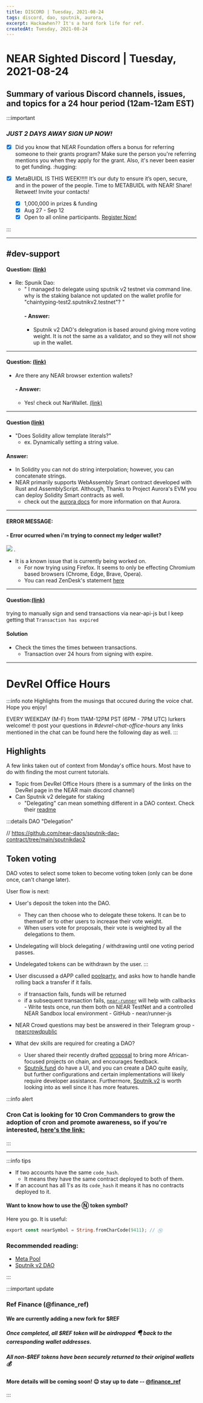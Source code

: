 ```yaml
---
title: DISCORD | Tuesday, 2021-08-24
tags: discord, dao, sputnik, aurora,
excerpt: Hackawhen?? It's a hard fork life for ref.
createdAt: Tuesday, 2021-08-24
---
```

 
# NEAR Sighted Discord | Tuesday, 2021-08-24


## Summary of various Discord channels, issues, and topics for a 24 hour period (12am-12am EST)
:::important
###   *JUST 2 DAYS AWAY SIGN UP NOW!*

- [x]  Did you know that NEAR Foundation offers a bonus for referring someone to their grants program? Make sure the person you're referring mentions you when they apply for the grant. Also, it's never been easier to get funding. :hugging: 

- [x] MetaBUIDL IS THIS WEEK!!!!! It’s our duty to ensure it’s open, secure, and in the power of the people. Time to METABUIDL with NEAR! Share! Retweet! Invite your contacts!

    - [x] 1,000,000 in prizes & funding
    - [x] Aug 27 - Sep 12
    - [x] Open to all online participants. [Register Now!](https://metabuidl.splashthat.com/)

:::

***
## \#dev-support

#### Question: [(link)]([link://here](https://discord.com/channels/490367152054992913/542945453533036544/879698868516827176))
- Re: Spunik Dao:
    - " I managed to delegate using sputnik v2 testnet via command line. why is the staking balance not updated on the wallet profile for "chaintyping-test2.sputnikv2.testnet"? "
        #### - Answer: 
        - Sputnik v2 DAO's delegration is based around giving more voting weight. It is not the same as a validator, and so they will not show up in the wallet.


***
#### Question: [(link)](https://discord.com/channels/490367152054992913/542945453533036544/878200667003555870)
- Are there any NEAR browser extention wallets?
    #### - Answer:
    - Yes! check out NarWallet. [(link)](https://www.narwallets.com/help/connect-to-web-app/)

***
#### Question [(link)](https://discord.com/channels/490367152054992913/542945453533036544/879788928301957180)
- "Does Solidity allow template literals?"
    - ex. Dynamically setting a string value.
#### Answer: 
- In Solidity you can not do string interpolation; however, you can concatenate strings. 
- NEAR primarily supports WebAssembly Smart contract developed with Rust and AssemblyScript. Although, Thanks to Project Aurora's EVM you can deploy Solidity Smart contracts as well.  
    - check out the [aurora docs](https://doc.aurora.dev) for more information on that Aurora.    
***
#### ERROR MESSAGE:
#### -  Error ocurred when i'm trying to connect my ledger wallet?
![](https://i.imgur.com/ENaIwx2.jpg)
.
- It is a known issue that is currently being worked on.  
    -  For now trying using Firefox. It seems to only be effecting Chromium based browsers (Chrome, Edge, Brave, Opera). 
    -  You can read ZenDesk's statement [here](https://nearhelp.zendesk.com/hc/en-us/articles/4402452780951-U2F-Device-Ineligible-error-with-Ledger-Nano)

***

#### Question:[(link)](https://discord.com/channels/490367152054992913/542945453533036544/879900761016922202) 

 trying to manually sign and send transactions via near-api-js but I keep getting that `Transaction has expired`


#### Solution
- Check the times the times between transactions. 
    - Transaction over 24 hours from signing with expire.

***


# DevRel Office Hours

:::info note
Highlights from the musings that occured during the voice chat. Hope you enjoy!

EVERY WEEKDAY (M-F) from 11AM-12PM PST (6PM - 7PM UTC)
lurkers welcome! :nerd_face:
post your questions in _#devrel-chat-office-hours_
any links mentioned in the chat can be found here the following day as well.
:::

## Highlights

A few links taken out of context from Monday's office hours. Most have to do with finding the most current tutorials. 

- Topic from DevRel Office Hours (there is a summary of the links on the DevRel page in the NEAR main discord channel)
- Can Sputnik v2 delegate for staking
    - "Delegating" can mean something different in a DAO context. Check their [readme](https://github.com/near-daos/sputnik-dao-contract/tree/feat/enchance-contract-v2-readme)
  
:::details DAO "Delegation"


// https://github.com/near-daos/sputnik-dao-contract/tree/main/sputnikdao2
## Token voting
DAO votes to select some token to become voting token (only can be done once, can't change later).

User flow is next:

-  User's deposit the token into the DAO.
    - They can then choose who to delegate these tokens. It can be to themself or to other users to increase their vote weight.
    - When users vote for proposals, their vote is weighted by all the delegations to them.
- Undelegating will block delegating / withdrawing until one voting period passes.
- Undelegated tokens can be withdrawn by the user.
:::

- User discussed a dAPP called [poolparty](http://poolparty.ar/), and asks how to handle handle rolling back a transfer if it fails.
    - if transaction fails, funds will be returned
    - if a subsequent transaction fails, [`near-runner`](https://github.com/near/runner-js) will help with callbacks
            - Write tests once, run them both on NEAR TestNet and a controlled NEAR Sandbox local environment - GitHub - near/runner-js 
- NEAR Crowd questions may best be answered in their Telegram group - [nearcrowdpublic](https://t.me/nearcrowdpublic) 

-  What dev skills are required for creating a DAO?
    - User shared their recently drafted [proposal](https://docs.google.com/document/d/1Wap33besLo08nPeJ5qiq1ppfQiLTOKHGPl5fAnH9cyg/edit) to bring more African-focused projects on chain, and encourages feedback.  
    -   [Sputnik.fund]( https://www.sputnik.fund/) do have a UI, and you can create a DAO quite easily, but further configurations and certain implementations will likely require developer assistance. Furthermore, [Sputnik.v2](https://v2.sputnik.fund/) is worth looking into as well since it has more features.
       


:::info alert
### Cron Cat is looking for 10 Cron Commanders to grow the adoption of cron and promote awareness, so if you're interested, [here's the link:](https://t.co/aWCN0oktC0) 
:::
***

:::info tips

<!-- ### Tips:  -->

- If two accounts have the same `code_hash`. 
    - It means they have the same contract deployed to both of them. 
- If an account has all 1's as its `code_hash` it means it has no contracts deployed to it.

#### Want to know how to use the Ⓝ token symbol? 
Here you go. It is useful:

```rust 
export const nearSymbol = String.fromCharCode(9411); // Ⓝ
``` 

### Recommended reading:

- [Meta Pool](https://narwallets.github.io/meta-pool)     
- [Sputnik v2 DAO ](https://github.com/alpha-fi/cheddar/tree/sputnikdao2)

:::

:::important update
### Ref Finance (@finance_ref)
#### We are currently adding a new fork for $REF

##### Once completed, all $REF token will be airdropped :parachute: back to the corresponding wallet addresses.

##### All non-$REF tokens have been securely returned to their original wallets :moneybag:

#### More details will be coming soon! :wink: stay up to date -- [@finance_ref](https://twitter.com/finance_ref/status/1430005270386774018)
:::

